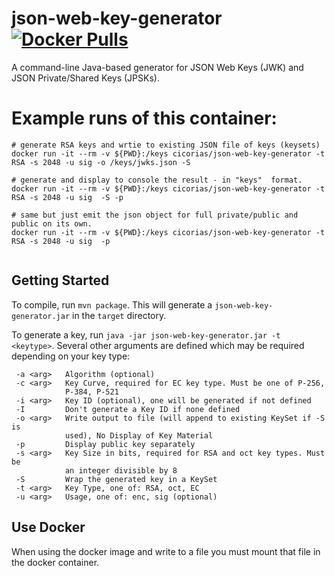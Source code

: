 # json-web-key-generator [![Docker Pulls](https://img.shields.io/docker/pulls/cicorias/json-web-key-generator)](https://hub.docker.com/r/cicorias/json-web-key-generator)
A command-line Java-based generator for JSON Web Keys (JWK) and JSON Private/Shared Keys (JPSKs).


# Example runs of this container:

```
# generate RSA keys and wrtie to existing JSON file of keys (keysets)
docker run -it --rm -v ${PWD}:/keys cicorias/json-web-key-generator -t RSA -s 2048 -u sig -o /keys/jwks.json -S

# generate and display to console the result - in "keys"  format.
docker run -it --rm -v ${PWD}:/keys cicorias/json-web-key-generator -t RSA -s 2048 -u sig  -S -p

# same but just emit the json object for full private/public and public on its own.
docker run -it --rm -v ${PWD}:/keys cicorias/json-web-key-generator -t RSA -s 2048 -u sig  -p


```

## Getting Started

To compile, run `mvn package`.
This will generate a `json-web-key-generator.jar` in the `target` directory.

To generate a key, run `java -jar json-web-key-generator.jar -t <keytype>`.
Several other arguments are defined which may be required depending on your key type:

```
 -a <arg>   Algorithm (optional)
 -c <arg>   Key Curve, required for EC key type. Must be one of P-256,
            P-384, P-521
 -i <arg>   Key ID (optional), one will be generated if not defined
 -I         Don't generate a Key ID if none defined
 -o <arg>   Write output to file (will append to existing KeySet if -S is
            used), No Display of Key Material
 -p         Display public key separately
 -s <arg>   Key Size in bits, required for RSA and oct key types. Must be
            an integer divisible by 8
 -S         Wrap the generated key in a KeySet
 -t <arg>   Key Type, one of: RSA, oct, EC
 -u <arg>   Usage, one of: enc, sig (optional)
```

## Use Docker
When using the docker image and write to a file you must mount that file in the docker container.
